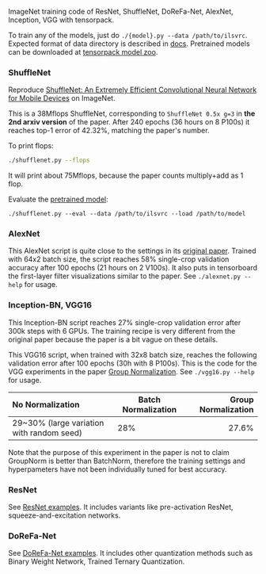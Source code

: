 
ImageNet training code of ResNet, ShuffleNet, DoReFa-Net, AlexNet, Inception, VGG with tensorpack.

To train any of the models, just do `./{model}.py --data /path/to/ilsvrc`.
Expected format of data directory is described in [docs](http://tensorpack.readthedocs.io/en/latest/modules/dataflow.dataset.html#tensorpack.dataflow.dataset.ILSVRC12).
Pretrained models can be downloaded at [tensorpack model zoo](http://models.tensorpack.com/).

### ShuffleNet

Reproduce [ShuffleNet: An Extremely Efficient Convolutional Neural Network for Mobile Devices](https://arxiv.org/abs/1707.01083)
on ImageNet.

This is a 38Mflops ShuffleNet, corresponding to `ShuffleNet 0.5x g=3` in __the
2nd arxiv version__ of the paper.
After 240 epochs (36 hours on 8 P100s) it reaches top-1 error of 42.32%,
matching the paper's number.

To print flops:
```bash
./shufflenet.py --flops
```
It will print about 75Mflops, because the paper counts multiply+add as 1 flop.

Evaluate the [pretrained model](http://models.tensorpack.com/ShuffleNet/):
```
./shufflenet.py --eval --data /path/to/ilsvrc --load /path/to/model
```

### AlexNet

This AlexNet script is quite close to the settings in its [original
paper](https://papers.nips.cc/paper/4824-imagenet-classification-with-deep-convolutional-neural-networks).
Trained with 64x2 batch size, the script reaches 58% single-crop validation
accuracy after 100 epochs (21 hours on 2 V100s).
It also puts in tensorboard the first-layer filter visualizations similar to the paper.
See `./alexnet.py --help` for usage.

### Inception-BN, VGG16

This Inception-BN script reaches 27% single-crop validation error after 300k steps with 6 GPUs.
The training recipe is very different from the original paper because the paper
is a bit vague on these details.

This VGG16 script, when trained with 32x8 batch size, reaches the following
validation error after 100 epochs (30h with 8 P100s). This is the code for the VGG
experiments in the paper [Group Normalization](https://arxiv.org/abs/1803.08494).
See `./vgg16.py --help` for usage.

 | No Normalization                          | Batch Normalization | Group Normalization |
 |:------------------------------------------|---------------------|--------------------:|
 | 29~30% (large variation with random seed) | 28%                 |               27.6% |
 
 Note that the purpose of this experiment in the paper is not to claim GroupNorm is better
 than BatchNorm, therefore the training settings and hyperpameters have not been individually tuned for best accuracy.

### ResNet

See [ResNet examples](../ResNet). It includes variants like pre-activation
ResNet, squeeze-and-excitation networks.

### DoReFa-Net

See [DoReFa-Net examples](../DoReFa-Net).
It includes other quantization methods such as Binary Weight Network, Trained Ternary Quantization. 

